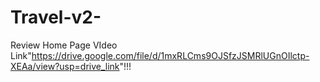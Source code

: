 # Travel-v2-
Review Home Page VIdeo Link"<https://drive.google.com/file/d/1mxRLCms9OJSfzJSMRlUGnOIlctp-XEAa/view?usp=drive_link>"!!!
